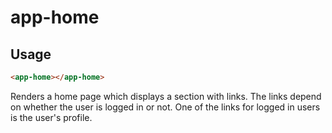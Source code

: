# app-home
## Usage
```html
<app-home></app-home>
```

Renders a home page which displays a section with links. The links depend on whether the user is logged in or not. One of the links for logged in users is the user's profile.